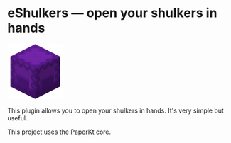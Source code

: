 # eShulkers — open your shulkers in hands

<img src=".github/shulker.webp" width="125" height="125" alt="Shulker">

This plugin allows you to open your shulkers in hands. It's very simple but useful.

This project uses the [PaperKt](https://github.com/eyrond/paperkt) core.
